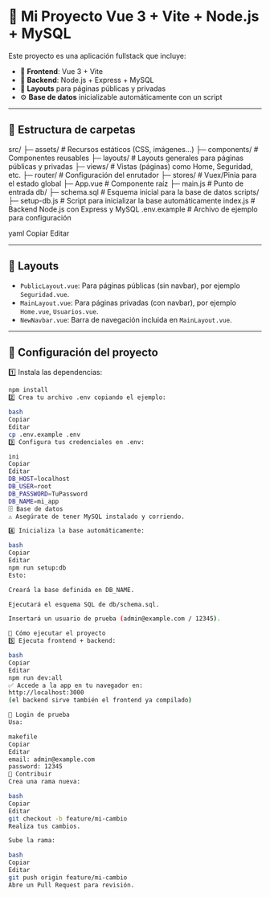 # 📂 Mi Proyecto Vue 3 + Vite + Node.js + MySQL

Este proyecto es una aplicación fullstack que incluye:

- 🎨 **Frontend**: Vue 3 + Vite
- 🧠 **Backend**: Node.js + Express + MySQL
- 🧭 **Layouts** para páginas públicas y privadas
- ⚙️ **Base de datos** inicializable automáticamente con un script

---

## 🧭 Estructura de carpetas

src/
├─ assets/ # Recursos estáticos (CSS, imágenes...)
├─ components/ # Componentes reusables
├─ layouts/ # Layouts generales para páginas públicas y privadas
├─ views/ # Vistas (páginas) como Home, Seguridad, etc.
├─ router/ # Configuración del enrutador
├─ stores/ # Vuex/Pinia para el estado global
├─ App.vue # Componente raíz
├─ main.js # Punto de entrada
db/
├─ schema.sql # Esquema inicial para la base de datos
scripts/
├─ setup-db.js # Script para inicializar la base automáticamente
index.js # Backend Node.js con Express y MySQL
.env.example # Archivo de ejemplo para configuración

yaml
Copiar
Editar

---

## 🎨 Layouts

- `PublicLayout.vue`: Para páginas públicas (sin navbar), por ejemplo `Seguridad.vue`.
- `MainLayout.vue`: Para páginas privadas (con navbar), por ejemplo `Home.vue`, `Usuarios.vue`.
- `NewNavbar.vue`: Barra de navegación incluida en `MainLayout.vue`.

---

## 🧰 Configuración del proyecto

1️⃣ Instala las dependencias:
```bash
npm install
2️⃣ Crea tu archivo .env copiando el ejemplo:

bash
Copiar
Editar
cp .env.example .env
3️⃣ Configura tus credenciales en .env:

ini
Copiar
Editar
DB_HOST=localhost
DB_USER=root
DB_PASSWORD=TuPassword
DB_NAME=mi_app
🗄️ Base de datos
⚠️ Asegúrate de tener MySQL instalado y corriendo.

4️⃣ Inicializa la base automáticamente:

bash
Copiar
Editar
npm run setup:db
Esto:

Creará la base definida en DB_NAME.

Ejecutará el esquema SQL de db/schema.sql.

Insertará un usuario de prueba (admin@example.com / 12345).

🚀 Cómo ejecutar el proyecto
5️⃣ Ejecuta frontend + backend:

bash
Copiar
Editar
npm run dev:all
✅ Accede a la app en tu navegador en:
http://localhost:3000
(el backend sirve también el frontend ya compilado)

🔐 Login de prueba
Usa:

makefile
Copiar
Editar
email: admin@example.com
password: 12345
🤝 Contribuir
Crea una rama nueva:

bash
Copiar
Editar
git checkout -b feature/mi-cambio
Realiza tus cambios.

Sube la rama:

bash
Copiar
Editar
git push origin feature/mi-cambio
Abre un Pull Request para revisión.